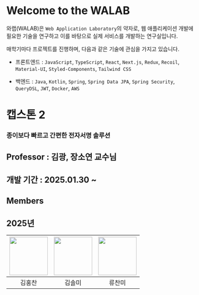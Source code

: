 # Welcome to the WALAB

와랩(WALAB)은 `Web Application Laboratory`의 약자로, 웹 애플리케이션 개발에 필요한 기술을 연구하고 이를 바탕으로 실제 서비스를 개발하는 연구실입니다.

매학기마다 프로젝트를 진행하며, 다음과 같은 기술에 관심을 가지고 있습니다.

- 프론트엔드 : `JavaScript`, `TypeScript`, `React`, `Next.js`, `Redux`, `Recoil`, `Material-UI`, `Styled-Components`, `Tailwind CSS`

- 백엔드 : `Java`, `Kotlin`, `Spring`, `Spring Data JPA`, `Spring Security`, `QueryDSL`, `JWT`, `Docker`, `AWS`


# 캡스톤 2 
### 종이보다 빠르고 간편한 전자서명 솔루션




## Professor : 김광, 장소연 교수님 
## 개발 기간 : 2025.01.30 ~ 



## Members

## 2025년

| [<img src="https://avatars.githubusercontent.com/u/49269218?v=4" width="100">](https://github.com/ohinhyuk) | [<img src="https://avatars.githubusercontent.com/u/89755770?v=4" width="100">](https://github.com/thisissolmi) | [<img src="https://avatars.githubusercontent.com/u/45687157?v=4" width="100">](https://github.com/zionhann) |
|:---------------------------------------------------------------------------------------------------------: | :----------------------------------------------------------------------------------------------------------: | :----------------------------------------------------------------------------------------------------------: |
|                                                   김홍찬                                                    |                                                    김솔미                                                    |                                                   류찬미                                                    |

